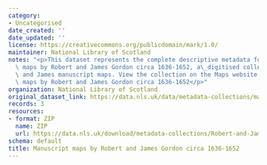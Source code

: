 ```yaml
---
category:
- Uncategorised
date_created: ''
date_updated: ''
license: https://creativecommons.org/publicdomain/mark/1.0/
maintainer: National Library of Scotland
notes: "<p>This dataset represents the complete descriptive metadata for Manuscript\
  \ maps by Robert and James Gordon circa 1636-1652, a\_digitised collection of Robert\
  \ and James manuscript maps. View the collection on the Maps website: Manuscript\
  \ maps by Robert and James Gordon circa 1636-1652</p>"
organization: National Library of Scotland
original_dataset_link: https://data.nls.uk/data/metadata-collections/manuscripts-robert-james-gordon/
records: 3
resources:
- format: ZIP
  name: ZIP
  url: https://data.nls.uk/download/metadata-collections/Robert-and-James-Gordon-Manuscript-Maps.zip
schema: default
title: Manuscript maps by Robert and James Gordon circa 1636-1652
---
```


